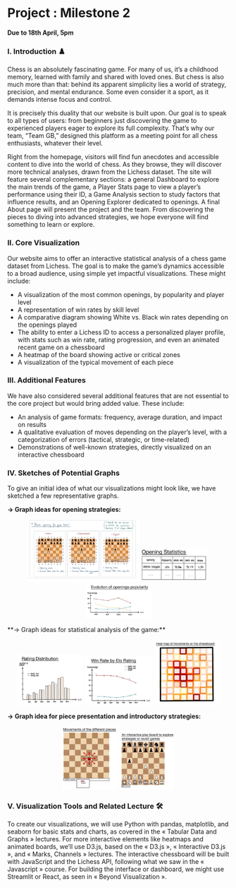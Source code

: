 # Project : Milestone 2

**Due to 18th April, 5pm**

### I. Introduction ♟️

Chess is an absolutely fascinating game. For many of us, it’s a childhood memory, learned with family and shared with loved ones. But chess is also much more than that: behind its apparent simplicity lies a world of strategy, precision, and mental endurance. Some even consider it a sport, as it demands intense focus and control.

It is precisely this duality that our website is built upon. Our goal is to speak to all types of users: from beginners just discovering the game to experienced players eager to explore its full complexity. That’s why our team, “Team GB,” designed this platform as a meeting point for all chess enthusiasts, whatever their level.

Right from the homepage, visitors will find fun anecdotes and accessible content to dive into the world of chess. As they browse, they will discover more technical analyses, drawn from the Lichess dataset. The site will feature several complementary sections: a general Dashboard to explore the main trends of the game, a Player Stats page to view a player’s performance using their ID, a Game Analysis section to study factors that influence results, and an Opening Explorer dedicated to openings. A final About page will present the project and the team. From discovering the pieces to diving into advanced strategies, we hope everyone will find something to learn or explore.

### II. Core Visualization 

Our website aims to offer an interactive statistical analysis of a chess game dataset from Lichess. The goal is to make the game’s dynamics accessible to a broad audience, using simple yet impactful visualizations. These might include:
- A visualization of the most common openings, by popularity and player level  
- A representation of win rates by skill level  
- A comparative diagram showing White vs. Black win rates depending on the openings played  
- The ability to enter a Lichess ID to access a personalized player profile, with stats such as win rate, rating progression, and even an animated recent game on a chessboard  
- A heatmap of the board showing active or critical zones  
- A visualization of the typical movement of each piece  

### III. Additional Features 

We have also considered several additional features that are not essential to the core project but would bring added value. These include:
- An analysis of game formats: frequency, average duration, and impact on results  
- A qualitative evaluation of moves depending on the player’s level, with a categorization of errors (tactical, strategic, or time-related)  
- Demonstrations of well-known strategies, directly visualized on an interactive chessboard  

### IV. Sketches of Potential Graphs 

To give an initial idea of what our visualizations might look like, we have sketched a few representative graphs.

**→ Graph ideas for opening strategies:**  
<p align="center">
    <img src="images/schema_1.jpg" width="50%"/>
    <img src="images/schema_2.jpg" width="30%"/>
    <img src="images/schema_3.jpg" width="30%"/>
</p>
**→ Graph ideas for statistical analysis of the game:**  
<p align="center">
    <img src="images/schema_4.jpg" width="30%"/>
    <img src="images/schema_5.jpg" width="30%"/>
    <img src="images/schema_6.jpg" width="30%"/>
</p>

**→ Graph idea for piece presentation and introductory strategies:**  
<p align="center">
    <img src="images/schema_7.jpg" width="25%"/>
    <img src="images/schema_8.jpg" width="25%"/>
</p>

### V. Visualization Tools and Related Lecture 🛠️

To create our visualizations, we will use Python with pandas, matplotlib, and seaborn for basic stats and charts, as covered in the « Tabular Data and Graphs » lectures. For more interactive elements like heatmaps and animated boards, we’ll use D3.js, based on the « D3.js », « Interactive D3.js », and « Marks, Channels » lectures. The interactive chessboard will be built with JavaScript and the Lichess API, following what we saw in the « Javascript » course. For building the interface or dashboard, we might use Streamlit or React, as seen in « Beyond Visualization ».